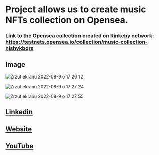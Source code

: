 # Project allows us to create music NFTs collection on Opensea. 

### Link to the Opensea collection created on Rinkeby network: https://testnets.opensea.io/collection/music-collection-njshykbqrs

## Image

![Zrzut ekranu 2022-08-9 o 17 26 12](https://user-images.githubusercontent.com/30512638/183691154-a31aff86-cd20-4eaa-8ff8-d294683a86d7.png)

![Zrzut ekranu 2022-08-9 o 17 27 24](https://user-images.githubusercontent.com/30512638/183691598-30718ee4-fd3d-42c3-a624-3770f38c2b53.png)

![Zrzut ekranu 2022-08-9 o 17 27 55](https://user-images.githubusercontent.com/30512638/183691818-6971d94e-61e0-4e06-95f0-e23af7a49e07.png)

## [Linkedin](https://www.linkedin.com/in/bartosz-osi%C5%84ski-8248a421b/)
## [Website](https://bchaindevosinski.netlify.app)
## [YouTube](https://www.youtube.com/channel/UCpJEWOQslUmCbBhu7Z5I6Cg)
